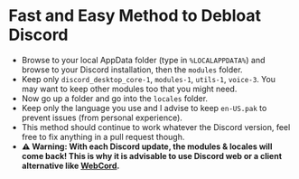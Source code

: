 # Fast and Easy Method to Debloat Discord

- Browse to your local AppData folder (type in `%LOCALAPPDATA%`) and browse to your Discord installation, then the `modules` folder.
- Keep only `discord_desktop_core-1`, `modules-1`, `utils-1`, `voice-3`. You may want to keep other modules too that you might need.
- Now go up a folder and go into the `locales` folder.
- Keep only the language you use and I advise to keep `en-US.pak` to prevent issues (from personal experience).
- This method should continue to work whatever the Discord version, feel free to fix anything in a pull request though.
- **⚠ Warning: With each Discord update, the modules & locales will come back! This is why it is advisable to use Discord web or a client alternative like [WebCord](https://github.com/SpacingBat3/WebCord).**
